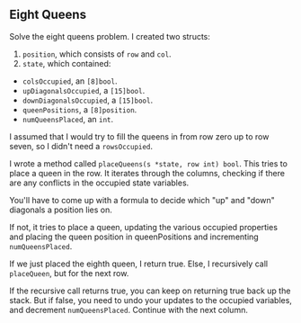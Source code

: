 ## Eight Queens

Solve the eight queens problem. I created two structs:

1. `position`, which consists of `row` and `col`.
2. `state`, which contained:
  * `colsOccupied`, an `[8]bool`.
  * `upDiagonalsOccupied`, a `[15]bool`.
  * `downDiagonalsOccupied`, a `[15]bool`.
  * `queenPositions`, a `[8]position`.
  * `numQueensPlaced`, an `int`.

I assumed that I would try to fill the queens in from row zero up to row
seven, so I didn't need a `rowsOccupied`.

I wrote a method called `placeQueens(s *state, row int) bool`. This
tries to place a queen in the row. It iterates through the columns,
checking if there are any conflicts in the occupied state variables.

You'll have to come up with a formula to decide which "up" and "down"
diagonals a position lies on.

If not, it tries to place a queen, updating the various occupied
properties and placing the queen position in queenPositions and
incrementing `numQueensPlaced`.

If we just placed the eighth queen, I return true. Else, I recursively
call `placeQueen`, but for the next row.

If the recursive call returns true, you can keep on returning true back
up the stack. But if false, you need to undo your updates to the
occupied variables, and decrement `numQueensPlaced`. Continue with the
next column.
